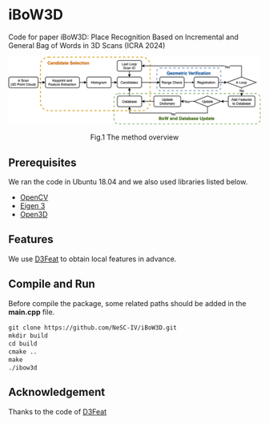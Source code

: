 # iBoW3D
Code for paper iBoW3D: Place Recognition Based on Incremental and General Bag of Words in 3D Scans (ICRA 2024)

![overview](https://github.com/NeSC-IV/iBoW3D/blob/main/fig/pipeline.png "overview")
<p align="center">Fig.1 The method overview</p>

## Prerequisites
We ran the code in Ubuntu 18.04 and we also used libraries listed below.
- [OpenCV](https://github.com/opencv/opencv)
- [Eigen 3](https://eigen.tuxfamily.org/dox/)
- [Open3D](https://www.open3d.org/)

## Features
We use [D3Feat](https://github.com/XuyangBai/D3Feat?tab=readme-ov-file) to obtain local features in advance.

## Compile and Run
Before compile the package, some related paths should be added in the **main.cpp** file.

```
git clone https://github.com/NeSC-IV/iBoW3D.git
mkdir build
cd build
cmake ..
make
./ibow3d
```

## Acknowledgement
Thanks to the code of [D3Feat](https://github.com/XuyangBai/D3Feat?tab=readme-ov-file)

